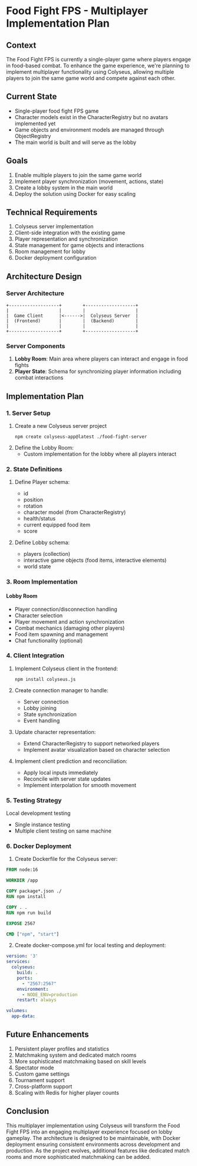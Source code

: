 # Food Fight FPS - Multiplayer Implementation Plan

## Context

The Food Fight FPS is currently a single-player game where players engage in food-based combat. To enhance the game experience, we're planning to implement multiplayer functionality using Colyseus, allowing multiple players to join the same game world and compete against each other.

## Current State

- Single-player food fight FPS game
- Character models exist in the CharacterRegistry but no avatars implemented yet
- Game objects and environment models are managed through ObjectRegistry
- The main world is built and will serve as the lobby

## Goals

1. Enable multiple players to join the same game world
2. Implement player synchronization (movement, actions, state)
3. Create a lobby system in the main world
4. Deploy the solution using Docker for easy scaling

## Technical Requirements

1. Colyseus server implementation
2. Client-side integration with the existing game
3. Player representation and synchronization
4. State management for game objects and interactions
5. Room management for lobby
6. Docker deployment configuration

## Architecture Design

### Server Architecture

```
+-------------------+        +-------------------+
|                   |        |                   |
|  Game Client      |<------>|  Colyseus Server  |
|  (Frontend)       |        |  (Backend)        |
|                   |        |                   |
+-------------------+        +-------------------+
```

### Server Components

1. **Lobby Room**: Main area where players can interact and engage in food fights
2. **Player State**: Schema for synchronizing player information including combat interactions

## Implementation Plan

### 1. Server Setup

1. Create a new Colyseus server project
   ```
   npm create colyseus-app@latest ./food-fight-server
   ```
2. Define the Lobby Room:
   - Custom implementation for the lobby where all players interact

### 2. State Definitions

1. Define Player schema:
   - id
   - position
   - rotation
   - character model (from CharacterRegistry)
   - health/status
   - current equipped food item
   - score

2. Define Lobby schema:
   - players (collection)
   - interactive game objects (food items, interactive elements)
   - world state

### 3. Room Implementation

#### Lobby Room
- Player connection/disconnection handling
- Character selection
- Player movement and action synchronization
- Combat mechanics (damaging other players)
- Food item spawning and management
- Chat functionality (optional)

### 4. Client Integration

1. Implement Colyseus client in the frontend:
   ```
   npm install colyseus.js
   ```

2. Create connection manager to handle:
   - Server connection
   - Lobby joining
   - State synchronization
   - Event handling

3. Update character representation:
   - Extend CharacterRegistry to support networked players
   - Implement avatar visualization based on character selection

4. Implement client prediction and reconciliation:
   - Apply local inputs immediately
   - Reconcile with server state updates
   - Implement interpolation for smooth movement

### 5. Testing Strategy

Local development testing
   - Single instance testing
   - Multiple client testing on same machine

### 6. Docker Deployment

1. Create Dockerfile for the Colyseus server:
```dockerfile
FROM node:16

WORKDIR /app

COPY package*.json ./
RUN npm install

COPY . .
RUN npm run build

EXPOSE 2567

CMD ["npm", "start"]
```

2. Create docker-compose.yml for local testing and deployment:
```yaml
version: '3'
services:
  colyseus:
    build: .
    ports:
      - "2567:2567"
    environment:
      - NODE_ENV=production
    restart: always

volumes:
  app-data:
```

## Future Enhancements

1. Persistent player profiles and statistics
2. Matchmaking system and dedicated match rooms
3. More sophisticated matchmaking based on skill levels
4. Spectator mode
5. Custom game settings
6. Tournament support
7. Cross-platform support
8. Scaling with Redis for higher player counts

## Conclusion

This multiplayer implementation using Colyseus will transform the Food Fight FPS into an engaging multiplayer experience focused on lobby gameplay. The architecture is designed to be maintainable, with Docker deployment ensuring consistent environments across development and production. As the project evolves, additional features like dedicated match rooms and more sophisticated matchmaking can be added.
